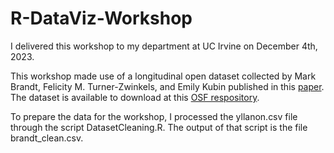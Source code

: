 # R-DataViz-Workshop
I delivered this workshop to my department at UC Irvine on December 4th, 2023.

This workshop made use of a longitudinal open dataset collected by Mark Brandt, Felicity M. Turner-Zwinkels, and Emily Kubin published in this [paper](https://openpsychologydata.metajnl.com/articles/10.5334/jopd.54#3-dataset-description). The dataset is available to download at this [OSF respository](https://osf.io/3pwvb/).

To prepare the data for the workshop, I processed the yllanon.csv file through the script DatasetCleaning.R. The output of that script is the file brandt_clean.csv.
